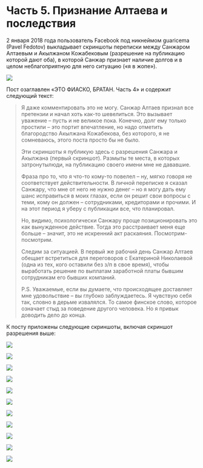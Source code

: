 # Часть 5. Признание Алтаева и последствия

2 января 2018 года пользователь Facebook под никнеймом guaricema \(Pavel Fedotov\) выкладывает скриншоты переписки между Санжаром Алтаевым и Акылжаном Кожабековым \(разрешение на публикацию которой дают оба\), в которой Санжар признает наличие долгов и в целом неблагоприятную для него ситуацию \(«я в жопе»\).

![](/assets/21899_original.jpg)

Пост озаглавлен «ЭТО ФИАСКО, БРАТАН. Часть 4» и содержит следующий текст:

> Я даже комментировать это не могу. Санжар Алтаев признал все претензии и начал хоть как-то шевелиться. Это вызывает уважение – пусть и не великое пока. Конечно, долг ему только простили – это портит впечатление, но надо отметить благородство Акылжана Кожабекова, без которого, я не сомневаюсь, этого поста просто бы не было.
>
> Эти скриншоты я публикую здесь с разрешения Санжара и Акылжана \(первый скриншот\). Размыты те места, в которых затронутылюди, на публикацию своего имени мне не дававшие.
>
> Фраза про то, что я что-то кому-то повелел – ну, мягко говоря не соответствует действительности. В личной переписке я сказал Санжару, что мне от него не нужно денег – но я могу дать ему шанс исправиться в моих глазах, если он решит свои вопросы с теми, кому он должен – сотрудниками, кредиторами и прочими. И на этот период я уберу с публикации все, что планировал.
>
> Но, видимо, психологически Санжару проще позиционировать это как вынужденное действие. Тогда это расстраивает меня еще больше – значит, это не искренний акт раскаяния. Посмотрим-посмотрим.
>
> Следим за ситуацией. В первый же рабочий день Санжар Алтаев обещает встретиться для переговоров с Екатериной Николаевой \(одна из тех, кого оставили без з/п в свое время\), чтобы выработать решение по выплатам заработной платы бывшим сотрудникам его бывших компаний.
>
> P.S. Уважаемые, если вы думаете, что происходящее доставляет мне удовольствие – вы глубоко заблуждаетесь. Я чувствую себя так, словно в дерьме извалялся. То самое финское слово, которое означает стыд за поведение другого человека. Но я привык доводить дело до конца.

К посту приложены следующие скриншоты, включая скриншот разрешения выше:

![](/assets/22137_original.jpg)

![](/assets/22396_original.jpg)

![](/assets/22544_original.jpg)

![](/assets/22905_original.jpg)

![](/assets/23191_original.jpg)

![](/assets/23370_original.jpg)

![](/assets/23642_original.jpg)

![](/assets/24012_original.jpg)

![](/assets/24145_original.jpg)

![](/assets/24552_original.jpg)

![](/assets/24671_original.jpg)





